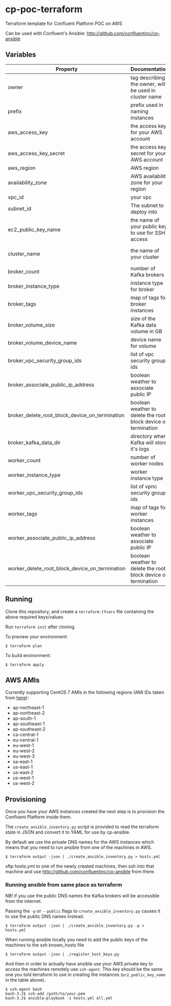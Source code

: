 # cp-poc-terraform
Terraform template for Confluent Platform POC on AWS

Can be used with Confluent's Ansible: http://github.com/confluentinc/cp-ansible

## Variables

|Property | Documentation| Default | Required? |
| ------- | ------------ | ------- | --------- |
| owner   | tag describing the owner, will be used in cluster name | | yes |
| prefix   | prefix used in naming instances | confluent-platform | no |
| aws_access_key | the access key for your AWS account | | yes |
| aws_access_key_secret | the access key secret for your AWS account | | yes |
| aws_region | AWS region | | yes |
| availability_zone | AWS availability zone for your region | | yes |
| vpc_id | your vpc | | yes |
| subnet_id | The subnet to deploy into | yes | |
| ec2_public_key_name | the name of your public key to use for SSH access | | yes |
|  cluster_name | the name of your cluster | Confluent-Platform-Cluster | no |
| broker_count   | number of Kafka brokers  | 3  | no  |
|broker_instance_type   | instance type for broker  | t2.xlarge  | no  |
|broker_tags   |  map of tags for broker instances |   |  no |
|broker_volume_size   | size of the Kafka data volume in GB  | 16  | no  |
|broker_volume_device_name   | device name for volume  | /dev/xvdf  | no  |
| broker_vpc_security_group_ids  | list of vpc security group ids  |   | no  |
|broker_associate_public_ip_address   | boolean weather to associate public IP |  true |  no |
|broker_delete_root_block_device_on_termination   | boolean weather to delete the root block device on termination  | yes  | no  |
|broker_kafka_data_dir   | directory where Kafka will store it's logs  | /var/lib/kafka  | no  |
|worker_count   | number of worker nodes  | 2  | no  |
|worker_instance_type   | worker instance type  | t2.xlarge  | no  |
|worker_vpc_security_group_ids   | list of vpnc security group ids  |   | no  |
|worker_tags   | map of tags for worker instances  |   | no  |
|worker_associate_public_ip_address   | boolean weather to associate public IP  | true  | no  |
|worker_delete_root_block_device_on_termination   | boolean weather to delete the root block device on termination  | true | no  |

## Running
Clone this repository, and create a `terraform.tfvars` file containing the above required keys/values

Run `terraform init` after cloning.

To preview your environment:
```
$ terraform plan
```

To build environment:
```
$ terraform apply
```

## AWS AMIs
Currently supporting CentOS 7 AMIs in the following regions (AMI IDs taken from [here](https://wiki.centos.org/Cloud/AWS#head-78d1e3a4e6ba5c5a3847750d88266916ffe69648)):

* ap-northeast-1
* ap-northeast-2
* ap-south-1
* ap-southeast-1
* ap-southeast-2
* ca-central-1
* eu-central-1
* eu-west-1
* eu-west-2
* eu-west-3
* sa-east-1
* us-east-1
* us-east-2
* us-west-1
* us-west-2

## Provisioning
Once you have your AWS instances created the next step is to provision the Confluent Platform inside them.

The ```create_ansible_inventory.py``` script is provided to read the terraform state in JSON and convert it to YAML for use by cp-ansible. 

By default we use the private DNS names for the AWS instances which means that you need to run ansible from one of the machines in AWS. 
```
$ terraform output -json | ./create_ansible_inventory.py > hosts.yml
```
sftp hosts.yml to one of the newly created machines, then ssh into that machine and use http://github.com/confluentinc/cp-ansible from there.

### Running ansible from same place as terraform
NB! if you use the public DNS names the Kafka brokers will be accessible from the internet.

Passing the ```-p``` or ```--public``` flags to ```create_ansible_inventory.py``` causes it to use the public DNS names instead.
```
$ terraform output -json | ./create_ansible_inventory.py -p > hosts.yml
```
When running ansible locally you need to add the public keys of the machines to the ssh known_hosts file
```
$ terraform output -json | ./register_host_keys.py
```
And then in order to actually have ansible use your AWS private key to access the machines remotely use ```ssh-agent```. This key should be the same one you told terraform to use in creating the instances (```ec2_public_key_name``` in the table above).
```
$ ssh-agent bash
bash-3.2$ ssh-add /path/to/your.pem
bash-3.2$ ansible-playbook -i hosts.yml all.yml
```
